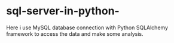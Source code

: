 # sql-server-in-python-
Here i use MySQL database connection with Python SQLAlchemy framework to access the data and make some analysis.
